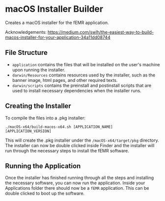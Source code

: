 # macOS Installer Builder

Creates a macOS installer for the fEMR application.

Acknowledgements: https://medium.com/swlh/the-easiest-way-to-build-macos-installer-for-your-application-34a11dd08744

## File Structure

- `application` contains the files that will be installed on the user's machine upon running the installer.
- `darwin/Resources` contains resources used by the installer, such as the banner image, html pages, and other required texts. 
- `darwin/scripts` contains the preinstall and postinstall scripts that are used to install necessary dependencies when the installer runs. 

## Creating the Installer
To compile the files into a .pkg installer:
```
./macOS-x64/build-macos-x64.sh [APPLICATION_NAME] [APPLICATION_VERSION]
```
This will create the .pkg installer under the `/macOS-x64/target/pkg` directory. The installer can now be double clicked inside Finder and the installer will run through the necessary steps to install the fEMR software. 

## Running the Application
Once the installer has finished running through all the steps and installing the necessary software, you can now run the application. Inside your Applications folder there should now be a `fEMR` application. This can be double clicked to boot up the software.
